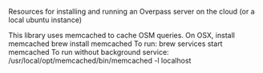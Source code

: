 Resources for installing and running an Overpass server on the
cloud (or a local ubuntu instance)

This library uses memcached to cache OSM queries. On OSX, install memcached
brew install memcached
To run: 
brew services start memcached
To run without background service:
/usr/local/opt/memcached/bin/memcached -l localhost

